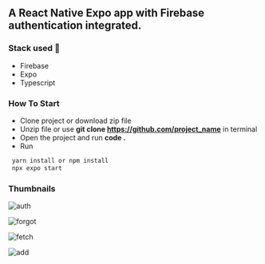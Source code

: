 ## A React Native Expo app with Firebase authentication integrated. 

### Stack used 🚀
- Firebase
- Expo
- Typescript

### How To Start

- Clone project or download zip file
- Unzip file or use **git clone https://github.com/project_name** in terminal
- Open the project and run **code .**
- Run

```sh
 yarn install or npm install
 npx expo start
```

### Thumbnails
![auth](https://github.com/Sonnysam/typesctipt-firebase-auth-yt/assets/80902426/66e0cf70-4c73-428f-897d-e4f98c3e66fe)

![forgot](https://github.com/Sonnysam/typesctipt-firebase-auth-yt/assets/80902426/ad9b07f9-bacb-45bc-b09d-a1ba042f359d)

![fetch](https://github.com/Sonnysam/typesctipt-firebase-auth-yt/assets/80902426/2d5b0a60-6c21-4a2a-b07a-b3d893cc417f)

![add](https://github.com/Sonnysam/typesctipt-firebase-auth-yt/assets/80902426/6e64da7f-545a-4b67-b47a-0bb7b9abe198)

